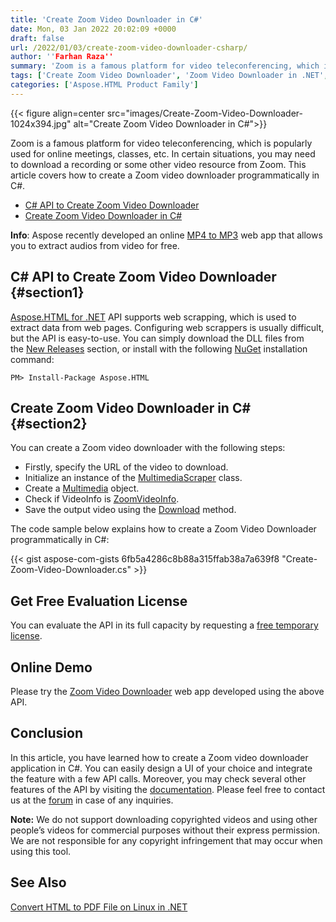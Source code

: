 ```yaml
---
title: 'Create Zoom Video Downloader in C#'
date: Mon, 03 Jan 2022 20:02:09 +0000
draft: false
url: /2022/01/03/create-zoom-video-downloader-csharp/
author: ''Farhan Raza''
summary: 'Zoom is a famous platform for video teleconferencing, which is popularly used for online meetings, classes, etc. In certain situations, you may need to download a recording or some other video resource from Zoom. This article covers how to **create a Zoom video downloader programmatically in C#**.'
tags: ['Create Zoom Video Downloader', 'Zoom Video Downloader in .NET', 'Zoom Video Downloader in csharp']
categories: ['Aspose.HTML Product Family']
---
```




{{< figure align=center src="images/Create-Zoom-Video-Downloader-1024x394.jpg" alt="Create Zoom Video Downloader in C#">}}


Zoom is a famous platform for video teleconferencing, which is popularly used for online meetings, classes, etc. In certain situations, you may need to download a recording or some other video resource from Zoom. This article covers how to create a Zoom video downloader programmatically in C#.

*   [C# API to Create Zoom Video Downloader][1]
*   [Create Zoom Video Downloader in C#][2]

**Info**: Aspose recently developed an online [MP4 to MP3][3] web app that allows you to extract audios from video for free.

## C# API to Create Zoom Video Downloader {#section1}

[Aspose.HTML for .NET][4] API supports web scrapping, which is used to extract data from web pages. Configuring web scrappers is usually difficult, but the API is easy-to-use. You can simply download the DLL files from the [New Releases][5] section, or install with the following [NuGet][6] installation command:

```
PM> Install-Package Aspose.HTML
```

## Create Zoom Video Downloader in C# {#section2}

You can create a Zoom video downloader with the following steps:

*   Firstly, specify the URL of the video to download.
*   Initialize an instance of the [MultimediaScraper][7] class.
*   Create a [Multimedia][8] object.
*   Check if VideoInfo is [ZoomVideoInfo][9].
*   Save the output video using the [Download][10] method.

The code sample below explains how to create a Zoom Video Downloader programmatically in C#:

{{< gist aspose-com-gists 6fb5a4286c8b88a315ffab38a7a639f8 "Create-Zoom-Video-Downloader.cs" >}}

## Get Free Evaluation License

You can evaluate the API in its full capacity by requesting a [free temporary license][11].

## Online Demo

Please try the [Zoom Video Downloader][12] web app developed using the above API.

## Conclusion

In this article, you have learned how to create a Zoom video downloader application in C#. You can easily design a UI of your choice and integrate the feature with a few API calls. Moreover, you may check several other features of the API by visiting the [documentation][13]. Please feel free to contact us at the [forum][14] in case of any inquiries.

**Note:** We do not support downloading copyrighted videos and using other people’s videos for commercial purposes without their express permission. We are not responsible for any copyright infringement that may occur when using this tool.

## See Also

[Convert HTML to PDF File on Linux in .NET][15]




[1]: #section1
[2]: #section2
[3]: https://products.aspose.app/slides/video/mp4-to-mp3
[4]: https://products.aspose.com/html/net/
[5]: https://downloads.aspose.com/html/net
[6]: https://www.nuget.org/packages/Aspose.Html/
[7]: https://apireference.aspose.com/html/net/aspose.html.datascraping.multimediascraping/multimediascraper
[8]: https://apireference.aspose.com/html/net/aspose.html.datascraping.multimediascraping/multimedia
[9]: https://apireference.aspose.com/html/net/aspose.html.datascraping.multimediascraping.zoom/zoomvideoinfo
[10]: https://apireference.aspose.com/html/net/aspose.html.datascraping.multimediascraping/multimedia/methods/download
[11]: https://purchase.aspose.com/temporary-license
[12]: https://products.aspose.app/html/video-downloader/zoom
[13]: https://docs.aspose.com/html/net/
[14]: https://forum.aspose.com/c/html
[15]: https://blog.aspose.com/2021/11/11/convert-html-to-pdf-linux-csharp/




